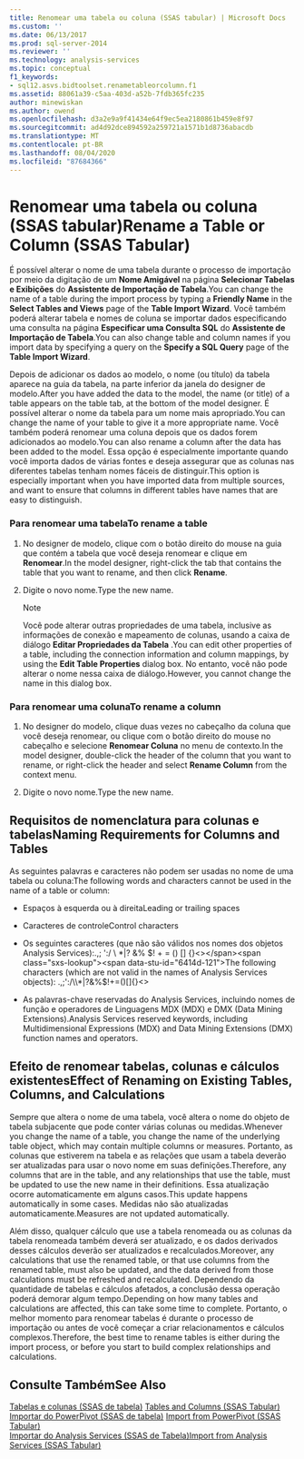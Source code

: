 ```yaml
---
title: Renomear uma tabela ou coluna (SSAS tabular) | Microsoft Docs
ms.custom: ''
ms.date: 06/13/2017
ms.prod: sql-server-2014
ms.reviewer: ''
ms.technology: analysis-services
ms.topic: conceptual
f1_keywords:
- sql12.asvs.bidtoolset.renametableorcolumn.f1
ms.assetid: 88061a39-c5aa-403d-a52b-7fdb365fc235
author: minewiskan
ms.author: owend
ms.openlocfilehash: d3a2e9a9f41434e64f9ec5ea2180861b459e8f97
ms.sourcegitcommit: ad4d92dce894592a259721a1571b1d8736abacdb
ms.translationtype: MT
ms.contentlocale: pt-BR
ms.lasthandoff: 08/04/2020
ms.locfileid: "87684366"
---
```

# <a name="rename-a-table-or-column-ssas-tabular"></a><span data-ttu-id="6414d-102">Renomear uma tabela ou coluna (SSAS tabular)</span><span class="sxs-lookup"><span data-stu-id="6414d-102">Rename a Table or Column (SSAS Tabular)</span></span>
  <span data-ttu-id="6414d-103">É possível alterar o nome de uma tabela durante o processo de importação por meio da digitação de um **Nome Amigável** na página **Selecionar Tabelas e Exibições** do **Assistente de Importação de Tabela**.</span><span class="sxs-lookup"><span data-stu-id="6414d-103">You can change the name of a table during the import process by typing a **Friendly Name** in the **Select Tables and Views** page of the **Table Import Wizard**.</span></span> <span data-ttu-id="6414d-104">Você também poderá alterar tabela e nomes de coluna se importar dados especificando uma consulta na página **Especificar uma Consulta SQL** do **Assistente de Importação de Tabela**.</span><span class="sxs-lookup"><span data-stu-id="6414d-104">You can also change table and column names if you import data by specifying a query on the **Specify a SQL Query** page of the **Table Import Wizard**.</span></span>  
  
 <span data-ttu-id="6414d-105">Depois de adicionar os dados ao modelo, o nome (ou título) da tabela aparece na guia da tabela, na parte inferior da janela do designer de modelo.</span><span class="sxs-lookup"><span data-stu-id="6414d-105">After you have added the data to the model, the name (or title) of a table appears on the table tab, at the bottom of the model designer.</span></span> <span data-ttu-id="6414d-106">É possível alterar o nome da tabela para um nome mais apropriado.</span><span class="sxs-lookup"><span data-stu-id="6414d-106">You can change the name of your table to give it a more appropriate name.</span></span> <span data-ttu-id="6414d-107">Você também poderá renomear uma coluna depois que os dados forem adicionados ao modelo.</span><span class="sxs-lookup"><span data-stu-id="6414d-107">You can also rename a column after the data has been added to the model.</span></span> <span data-ttu-id="6414d-108">Essa opção é especialmente importante quando você importa dados de várias fontes e deseja assegurar que as colunas nas diferentes tabelas tenham nomes fáceis de distinguir.</span><span class="sxs-lookup"><span data-stu-id="6414d-108">This option is especially important when you have imported data from multiple sources, and want to ensure that columns in different tables have names that are easy to distinguish.</span></span>  
  
### <a name="to-rename-a-table"></a><span data-ttu-id="6414d-109">Para renomear uma tabela</span><span class="sxs-lookup"><span data-stu-id="6414d-109">To rename a table</span></span>  
  
1.  <span data-ttu-id="6414d-110">No designer de modelo, clique com o botão direito do mouse na guia que contém a tabela que você deseja renomear e clique em **Renomear**.</span><span class="sxs-lookup"><span data-stu-id="6414d-110">In the model designer, right-click the tab that contains the table that you want to rename, and then click **Rename**.</span></span>  
  
2.  <span data-ttu-id="6414d-111">Digite o novo nome.</span><span class="sxs-lookup"><span data-stu-id="6414d-111">Type the new name.</span></span>  
  
    > [!NOTE]  
    >  <span data-ttu-id="6414d-112">Você pode alterar outras propriedades de uma tabela, inclusive as informações de conexão e mapeamento de colunas, usando a caixa de diálogo **Editar Propriedades da Tabela** .</span><span class="sxs-lookup"><span data-stu-id="6414d-112">You can edit other properties of a table, including the connection information and column mappings, by using the **Edit Table Properties** dialog box.</span></span> <span data-ttu-id="6414d-113">No entanto, você não pode alterar o nome nessa caixa de diálogo.</span><span class="sxs-lookup"><span data-stu-id="6414d-113">However, you cannot change the name in this dialog box.</span></span>  
  
### <a name="to-rename-a-column"></a><span data-ttu-id="6414d-114">Para renomear uma coluna</span><span class="sxs-lookup"><span data-stu-id="6414d-114">To rename a column</span></span>  
  
1.  <span data-ttu-id="6414d-115">No designer do modelo, clique duas vezes no cabeçalho da coluna que você deseja renomear, ou clique com o botão direito do mouse no cabeçalho e selecione **Renomear Coluna** no menu de contexto.</span><span class="sxs-lookup"><span data-stu-id="6414d-115">In the model designer, double-click the header of the column that you want to rename, or right-click the header and select **Rename Column** from the context menu.</span></span>  
  
2.  <span data-ttu-id="6414d-116">Digite o novo nome.</span><span class="sxs-lookup"><span data-stu-id="6414d-116">Type the new name.</span></span>  
  
## <a name="naming-requirements-for-columns-and-tables"></a><span data-ttu-id="6414d-117">Requisitos de nomenclatura para colunas e tabelas</span><span class="sxs-lookup"><span data-stu-id="6414d-117">Naming Requirements for Columns and Tables</span></span>  
 <span data-ttu-id="6414d-118">As seguintes palavras e caracteres não podem ser usadas no nome de uma tabela ou coluna:</span><span class="sxs-lookup"><span data-stu-id="6414d-118">The following words and characters cannot be used in the name of a table or column:</span></span>  
  
-   <span data-ttu-id="6414d-119">Espaços à esquerda ou à direita</span><span class="sxs-lookup"><span data-stu-id="6414d-119">Leading or trailing spaces</span></span>  
  
-   <span data-ttu-id="6414d-120">Caracteres de controle</span><span class="sxs-lookup"><span data-stu-id="6414d-120">Control characters</span></span>  
  
-   <span data-ttu-id="6414d-121">Os seguintes caracteres (que não são válidos nos nomes dos objetos Analysis Services):.,; ':/ \\ \*|? &% $! + = () [] {}<></span><span class="sxs-lookup"><span data-stu-id="6414d-121">The following characters (which are not valid in the names of Analysis Services objects): .,;':/\\*|?&%$!+=()[]{}<></span></span>  
  
-   <span data-ttu-id="6414d-122">As palavras-chave reservadas do Analysis Services, incluindo nomes de função e operadores de Linguagens MDX (MDX) e DMX (Data Mining Extensions).</span><span class="sxs-lookup"><span data-stu-id="6414d-122">Analysis Services reserved keywords, including Multidimensional Expressions (MDX) and Data Mining Extensions (DMX) function names and operators.</span></span>  
  
## <a name="effect-of-renaming-on-existing-tables-columns-and-calculations"></a><span data-ttu-id="6414d-123">Efeito de renomear tabelas, colunas e cálculos existentes</span><span class="sxs-lookup"><span data-stu-id="6414d-123">Effect of Renaming on Existing Tables, Columns, and Calculations</span></span>  
 <span data-ttu-id="6414d-124">Sempre que altera o nome de uma tabela, você altera o nome do objeto de tabela subjacente que pode conter várias colunas ou medidas.</span><span class="sxs-lookup"><span data-stu-id="6414d-124">Whenever you change the name of a table, you change the name of the underlying table object, which may contain multiple columns or measures.</span></span> <span data-ttu-id="6414d-125">Portanto, as colunas que estiverem na tabela e as relações que usam a tabela deverão ser atualizadas para usar o novo nome em suas definições.</span><span class="sxs-lookup"><span data-stu-id="6414d-125">Therefore, any columns that are in the table, and any relationships that use the table, must be updated to use the new name in their definitions.</span></span> <span data-ttu-id="6414d-126">Essa atualização ocorre automaticamente em alguns casos.</span><span class="sxs-lookup"><span data-stu-id="6414d-126">This update happens automatically in some cases.</span></span> <span data-ttu-id="6414d-127">Medidas não são atualizadas automaticamente.</span><span class="sxs-lookup"><span data-stu-id="6414d-127">Measures are not updated automatically.</span></span>  
  
 <span data-ttu-id="6414d-128">Além disso, qualquer cálculo que use a tabela renomeada ou as colunas da tabela renomeada também deverá ser atualizado, e os dados derivados desses cálculos deverão ser atualizados e recalculados.</span><span class="sxs-lookup"><span data-stu-id="6414d-128">Moreover, any calculations that use the renamed table, or that use columns from the renamed table, must also be updated, and the data derived from those calculations must be refreshed and recalculated.</span></span> <span data-ttu-id="6414d-129">Dependendo da quantidade de tabelas e cálculos afetados, a conclusão dessa operação poderá demorar algum tempo.</span><span class="sxs-lookup"><span data-stu-id="6414d-129">Depending on how many tables and calculations are affected, this can take some time to complete.</span></span> <span data-ttu-id="6414d-130">Portanto, o melhor momento para renomear tabelas é durante o processo de importação ou antes de você começar a criar relacionamentos e cálculos complexos.</span><span class="sxs-lookup"><span data-stu-id="6414d-130">Therefore, the best time to rename tables is either during the import process, or before you start to build complex relationships and calculations.</span></span>  
  
## <a name="see-also"></a><span data-ttu-id="6414d-131">Consulte Também</span><span class="sxs-lookup"><span data-stu-id="6414d-131">See Also</span></span>  
 <span data-ttu-id="6414d-132">[Tabelas e colunas &#40;SSAS de tabela&#41;](tables-and-columns-ssas-tabular.md) </span><span class="sxs-lookup"><span data-stu-id="6414d-132">[Tables and Columns &#40;SSAS Tabular&#41;](tables-and-columns-ssas-tabular.md) </span></span>  
 <span data-ttu-id="6414d-133">[Importar do PowerPivot &#40;SSAS de tabela&#41;](import-from-power-pivot-ssas-tabular.md) </span><span class="sxs-lookup"><span data-stu-id="6414d-133">[Import from PowerPivot &#40;SSAS Tabular&#41;](import-from-power-pivot-ssas-tabular.md) </span></span>  
 [<span data-ttu-id="6414d-134">Importar do Analysis Services &#40;SSAS de Tabela&#41;</span><span class="sxs-lookup"><span data-stu-id="6414d-134">Import from Analysis Services &#40;SSAS Tabular&#41;</span></span>](import-from-analysis-services-ssas-tabular.md)  
  
  
